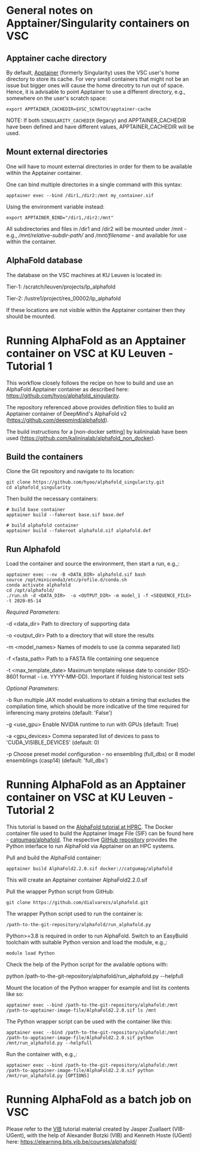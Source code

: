 # General notes on Apptainer/Singularity containers on VSC

## Apptainer cache directory

By default, [Apptainer](https://apptainer.org) (formerly Singularity) uses the VSC user's home directory to store its cache. For very small containers that might not be an issue but bigger ones will cause the home direcotry to run out of space. Hence, it is advisable to point Apptainer to use a different directory, e.g., somewhere on the user's scratch space:

```
export APPTAINER_CACHEDIR=$VSC_SCRATCH/apptainer-cache
```

NOTE: If both ```SINGULARITY_CACHEDIR``` (legacy) and APPTAINER_CACHEDIR have been defined and have different values, APPTAINER_CACHEDIR will be used.

## Mount external directories

One will have to mount external directories in order for them to be available within the Apptainer container.

One can bind multiple directories in a single command with this syntax:

```
apptainer exec --bind /dir1,/dir2:/mnt my_container.sif
```

Using the environment variable instead:

```
export APPTAINER_BIND="/dir1,/dir2:/mnt"
```

All subdirectories and files in /dir1 and /dir2 will be mounted under /mnt - e.g., */mnt/relative-subdir-path/* and */mnt/filename* - and available for use within the container.

## AlphaFold database

The database on the VSC machines at KU Leuven is located in:

Tier-1: /scratch/leuven/projects/lp_alphafold

Tier-2: /lustre1/project/res_00002/lp_alphafold

If these locations are not visible within the Apptainer container then they should be mounted.

# Running AlphaFold as an Apptainer container on VSC at KU Leuven -  Tutorial 1

This workflow closely follows the recipe on how to build and use an AlphaFold Apptainer container as described here: https://github.com/hyoo/alphafold_singularity.

The repository referenced above provides definition files to build an Apptainer container of DeepMind's AlphaFold v2 (https://github.com/deepmind/alphafold).

The build instructions for a [non-docker setting] by kalininalab have been used (https://github.com/kalininalab/alphafold_non_docker).

## Build the containers

Clone the Git repository and navigate to its location:

```
git clone https://github.com/hyoo/alphafold_singularity.git
cd alphafold_singularity
```

Then build the necessary containers:

```
# build base container
apptainer build --fakeroot base.sif base.def

# build alphafold container
apptainer build --fakeroot alphafold.sif alphafold.def
```

## Run Alphafold

Load the container and source the environment, then start a run, e.g.,:

```
apptainer exec --nv -B <DATA_DIR> alphafold.sif bash
source /opt/miniconda3/etc/profile.d/conda.sh
conda activate alphafold
cd /opt/alphafold/
./run.sh -d <DATA_DIR>  -o <OUTPUT_DIR> -m model_1 -f <SEQUENCE_FILE> -t 2020-05-14
```

*Required Parameters*:

-d <data_dir>     Path to directory of supporting data

-o <output_dir>   Path to a directory that will store the results

-m <model_names>  Names of models to use (a comma separated list)

-f <fasta_path>   Path to a FASTA file containing one sequence

-t <max_template_date> Maximum template release date to consider (ISO-8601 format - i.e. YYYY-MM-DD). Important if folding historical test sets


*Optional Parameters*:

-b <benchmark>    Run multiple JAX model evaluations to obtain a timing that excludes the compilation time, which should be more indicative of the time required for inferencing many proteins (default: 'False')
  
-g <use_gpu>      Enable NVIDIA runtime to run with GPUs (default: True)
  
-a <gpu_devices>  Comma separated list of devices to pass to 'CUDA_VISIBLE_DEVICES' (default: 0)
  
-p <preset>       Choose preset model configuration - no ensembling (full_dbs) or 8 model ensemblings (casp14) (default: 'full_dbs')

# Running AlphaFold as an Apptainer container on VSC at KU Leuven -  Tutorial 2

This tutorial is based on the [AlphaFold tutorial at HPRC](https://hprc.tamu.edu/wiki/SW:AlphaFold). The Docker container file used to build the Apptainer Image File (SIF) can be found here - [catgumag/alphafold](https://hub.docker.com/r/catgumag/alphafold). The respective [GitHub repository](https://github.com/dialvarezs/alphafold) provides the Python interface to run AlphaFold via Apptainer on an HPC systems.

Pull and build the AlphaFold container:

```
apptainer build AlphaFold2.2.0.sif docker://catgumag/alphafold
```

This will create an Apptainer container AlphaFold2.2.0.sif

Pull the wrapper Python script from GitHub:

```
git clone https://github.com/dialvarezs/alphafold.git
```

The wrapper Python script used to run the container is:

```
/path-to-the-git-repository/alphafold/run_alphafold.py
```

Python>=3.8 is required in order to run AlphaFold. Switch to an EasyBuild toolchain with suitable Python version and load the module, e.g.,:

```
module load Python
```

Check the help of the Python script for the available options with:

python /path-to-the-git-repository/alphafold/run_alphafold.py --helpfull

Mount the location of the Python wrapper for example and list its contents like so:
```
apptainer exec --bind /path-to-the-git-repository/alphafold:/mnt /path-to-apptainer-image-file/AlphaFold2.2.0.sif ls /mnt
```

The Python wrapper script can be used with the container like this:

```
apptainer exec --bind /path-to-the-git-repository/alphafold:/mnt /path-to-apptainer-image-file/AlphaFold2.2.0.sif python /mnt/run_alphafold.py --helpfull
```

Run the container with, e.g.,:

```
apptainer exec --bind /path-to-the-git-repository/alphafold:/mnt /path-to-apptainer-image-file/AlphaFold2.2.0.sif python /mnt/run_alphafold.py [OPTIONS]
```

# Running AlphaFold as a batch job on VSC
Please refer to the [VIB](https://vib.be/) tutorial material created by Jasper Zuallaert (VIB-UGent), with the help of Alexander Botzki (VIB) and Kenneth Hoste (UGent) here: https://elearning.bits.vib.be/courses/alphafold/
